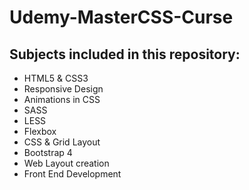 # Udemy-MasterCSS-Curse

## Subjects included in this repository:

- HTML5 & CSS3
- Responsive Design
- Animations in CSS
- SASS
- LESS
- Flexbox
- CSS & Grid Layout
- Bootstrap 4
- Web Layout creation
- Front End Development
